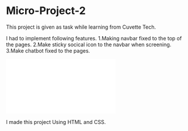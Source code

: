 # Micro-Project-2
This project is given as task while learning from Cuvette Tech.

I had to implement following features.
1.Making navbar fixed to the top of the pages.
2.Make sticky socical icon to the navbar when screening.
3.Make chatbot fixed to the pages.


![desktop](file:///C:/Users/kumar/kumar/Micro-Project-2-master/Micro-Project-2-master/index.html)

I made this project Using HTML and CSS.
 
